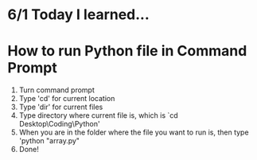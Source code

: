 # 6/1 Today I learned...

# How to run Python file in Command Prompt

1. Turn command prompt
2. Type 'cd' for current location
3. Type 'dir' for current files
4. Type directory where current file is, which is `cd Desktop\Coding\Python'
5. When you are in the folder where the file you want to run is, then type 'python "array.py"
6. Done!
